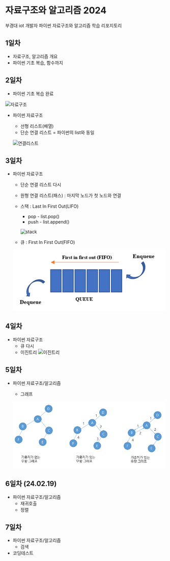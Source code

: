 # 자료구조와 알고리즘 2024
부경대 iot 개발자 파이썬 자료구조와 알고리즘 학습 리포지토리

## 1일차
- 자료구조, 알고리즘 개요
- 파이썬 기초 복습, 함수까지

## 2일차
 - 파이썬 기초 복습 완료
 
 ![자료구조](https://t1.daumcdn.net/cfile/tistory/23202B4C53FDC5600C)
 
 - 파이썬 자료구조
    - 선형 리스트(배열)
    - 단순 연결 리스트 = 파이썬의 list와 동일

    ![연결리스트](https://upload.wikimedia.org/wikipedia/commons/9/9c/Single_linked_list.png)

## 3일차
- 파이썬 자료구조
    - 단순 연결 리스트 다시
    - 원형 연결 리스트(패스) : 마지막 노드가 첫 노드와 연결
    - 스택 : Last In First Out(LIFO)
        - pop - list.pop() 
        - push - list.append()
        
        ![stack](https://cs.lmu.edu/~ray/images/stack.gif)
   
    - 큐 : First In First Out(FIFO)
   
    ![queque](https://raw.githubusercontent.com/HeoYongmin/ds-and-algorithm/main/images/queue.png)
    

## 4일차
- 파이썬 자료구조
    - 큐 다시
    - 이진트리
    ![이진트리](https://kahee.github.io//assets/post_img/tree3.png)

## 5일차
- 파이썬 자료구조/알고리즘
    - 그래프

    ![그래프 개념](https://raw.githubusercontent.com/HeoYongmin/ds-and-algorithm/main/images/graph02.png)
   
## 6일차 (24.02.19)
- 파이썬 자료구조/알고리즘
    - 재귀호출
    - 정렬

## 7일차
- 파이썬 자료구조/알고리즘
    - 검색
- 코딩테스트